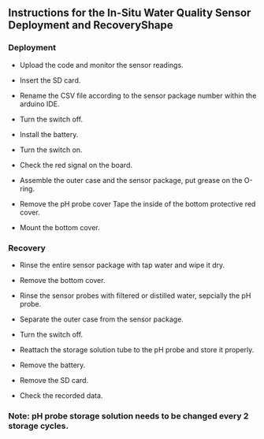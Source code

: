 ## Instructions for the In-Situ Water Quality Sensor Deployment and RecoveryShape <br>

### Deployment <br>

* Upload the code and monitor the sensor readings. 

* Insert the SD card. 

* Rename the CSV file according to the sensor package number within the arduino IDE. 

* Turn the switch off. 

* Install the battery. 

* Turn the switch on. 

* Check the red signal on the board. 

* Assemble the outer case and the sensor package, put grease on the O-ring. 

* Remove the pH probe cover Tape the inside of the bottom protective red cover. 

* Mount the bottom cover. 

### Recovery 

* Rinse the entire sensor package with tap water and wipe it dry. 

* Remove the bottom cover. 

* Rinse the sensor probes with filtered or distilled water, sepcially the pH probe. 

* Separate the outer case from the sensor package. 

* Turn the switch off. 

* Reattach the storage solution tube to the pH probe and store it properly. 

* Remove the battery. 

* Remove the SD card. 

* Check the recorded data. 

### Note: pH probe storage solution needs to be changed every 2 storage cycles.  
